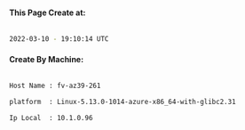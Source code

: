 
   
#### This Page Create at:

```bash

2022-03-10 - 19:10:14 UTC

```

#### Create By Machine:

```bash

Host Name : fv-az39-261

platform  : Linux-5.13.0-1014-azure-x86_64-with-glibc2.31

Ip Local  : 10.1.0.96

```

